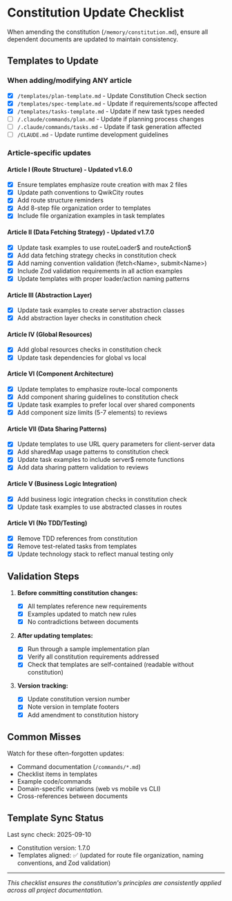 # Constitution Update Checklist

When amending the constitution (`/memory/constitution.md`), ensure all dependent documents are updated to maintain consistency.

## Templates to Update

### When adding/modifying ANY article

- [x] `/templates/plan-template.md` - Update Constitution Check section
- [x] `/templates/spec-template.md` - Update if requirements/scope affected
- [x] `/templates/tasks-template.md` - Update if new task types needed
- [ ] `/.claude/commands/plan.md` - Update if planning process changes
- [ ] `/.claude/commands/tasks.md` - Update if task generation affected
- [ ] `/CLAUDE.md` - Update runtime development guidelines

### Article-specific updates

#### Article I (Route Structure) - Updated v1.6.0

- [x] Ensure templates emphasize route creation with max 2 files
- [x] Update path conventions to QwikCity routes
- [x] Add route structure reminders
- [x] Add 8-step file organization order to templates
- [x] Include file organization examples in task templates

#### Article II (Data Fetching Strategy) - Updated v1.7.0

- [x] Update task examples to use routeLoader$ and routeAction$
- [x] Add data fetching strategy checks in constitution check
- [x] Add naming convention validation (fetch\<Name\>, submit\<Name\>)
- [x] Include Zod validation requirements in all action examples
- [x] Update templates with proper loader/action naming patterns

#### Article III (Abstraction Layer)

- [x] Update task examples to create server abstraction classes
- [x] Add abstraction layer checks in constitution check

#### Article IV (Global Resources)

- [x] Add global resources checks in constitution check
- [x] Update task dependencies for global vs local

#### Article VI (Component Architecture)

- [x] Update templates to emphasize route-local components
- [x] Add component sharing guidelines to constitution check
- [x] Update task examples to prefer local over shared components
- [x] Add component size limits (5-7 elements) to reviews

#### Article VII (Data Sharing Patterns)

- [x] Update templates to use URL query parameters for client-server data
- [x] Add sharedMap usage patterns to constitution check
- [x] Update task examples to include server$ remote functions
- [x] Add data sharing pattern validation to reviews

#### Article V (Business Logic Integration)

- [x] Add business logic integration checks in constitution check
- [x] Update task examples to use abstracted classes in routes

#### Article VI (No TDD/Testing)

- [x] Remove TDD references from constitution
- [x] Remove test-related tasks from templates
- [x] Update technology stack to reflect manual testing only

## Validation Steps

1. **Before committing constitution changes:**

   - [x] All templates reference new requirements
   - [x] Examples updated to match new rules
   - [x] No contradictions between documents

2. **After updating templates:**

   - [x] Run through a sample implementation plan
   - [x] Verify all constitution requirements addressed
   - [x] Check that templates are self-contained (readable without constitution)

3. **Version tracking:**
   - [x] Update constitution version number
   - [x] Note version in template footers
   - [x] Add amendment to constitution history

## Common Misses

Watch for these often-forgotten updates:

- Command documentation (`/commands/*.md`)
- Checklist items in templates
- Example code/commands
- Domain-specific variations (web vs mobile vs CLI)
- Cross-references between documents

## Template Sync Status

Last sync check: 2025-09-10

- Constitution version: 1.7.0
- Templates aligned: ✅ (updated for route file organization, naming conventions, and Zod validation)

---

_This checklist ensures the constitution's principles are consistently applied across all project documentation._
